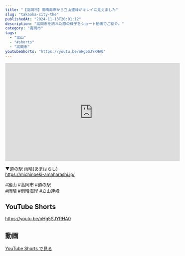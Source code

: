 ```yaml
---
title: "【高岡市】雨晴海岸から立山連峰がキレイに見えました"
slug: "takaoka-city-the"
publishedAt: "2024-11-13T20:01:12"
description: "高岡市を訪れた際の様子をショート動画でご紹介。"
category: "高岡市"
tags: 
  - "富山"
  - "#shorts"
  - "高岡市"
youtubeShorts: "https://youtu.be/oHg5SJYRHA0"
---
```


<iframe width="560" height="315" src="https://www.youtube.com/embed/tkWK9vGFkWI" frameborder="0" allowfullscreen></iframe>

▼道の駅 雨晴(あまはらし)<br />
https://michinoeki-amaharashi.jp/

#富山 #高岡市 #道の駅<br />
#雨晴 #雨晴海岸 #立山連峰

## YouTube Shorts

https://youtu.be/oHg5SJYRHA0

## 動画

[YouTube Shorts で見る](https://youtu.be/oHg5SJYRHA0)

